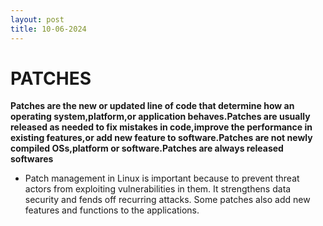 ```yaml
---
layout: post
title: 10-06-2024
---   
```


#                         PATCHES

**Patches are the new or updated line of code that determine how an operating system,platform,or application behaves.Patches are usually released as needed to fix mistakes in code,improve the performance in existing features,or add new feature to software.Patches are not  newly compiled OSs,platform or software.Patches are always released softwares**
  
- Patch management in Linux is  important because to prevent threat actors from exploiting vulnerabilities in them. It strengthens data security and fends off recurring attacks. Some patches also add new features and functions to the applications.

